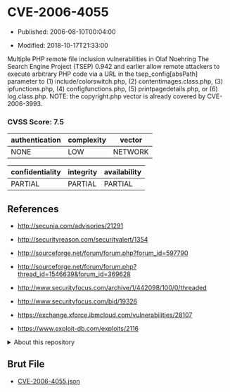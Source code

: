 # CVE-2006-4055

- Published: 2006-08-10T00:04:00

- Modified: 2018-10-17T21:33:00

Multiple PHP remote file inclusion vulnerabilities in Olaf Noehring The Search Engine Project (TSEP) 0.942 and earlier allow remote attackers to execute arbitrary PHP code via a URL in the tsep_config[absPath] parameter to (1) include/colorswitch.php, (2) contentimages.class.php, (3) ipfunctions.php, (4) configfunctions.php, (5) printpagedetails.php, or (6) log.class.php.  NOTE: the copyright.php vector is already covered by CVE-2006-3993.

### CVSS Score: **7.5**

| authentication | complexity | vector |
| --- | --- | --- |
| NONE | LOW | NETWORK |

| confidentiality | integrity | availability |
| --- | --- | --- |
| PARTIAL | PARTIAL | PARTIAL |

## References

* http://secunia.com/advisories/21291

* http://securityreason.com/securityalert/1354

* http://sourceforge.net/forum/forum.php?forum_id=597790

* http://sourceforge.net/forum/forum.php?thread_id=1546639&forum_id=369628

* http://www.securityfocus.com/archive/1/442098/100/0/threaded

* http://www.securityfocus.com/bid/19326

* https://exchange.xforce.ibmcloud.com/vulnerabilities/28107

* https://www.exploit-db.com/exploits/2116

<details>
<summary>About this repository</summary> 

  This repository is part of the project [Live Hack CVE](https://github.com/Live-Hack-CVE). Main website can be found [www.live-hack.org](https://www.live-hack.org) 
  
  Made by [Sn0wAlice](https://github.com/Sn0wAlice) for the people that care about security and need to have a feed of the latest CVEs. Hope you enjoy it, don't forget to star the repo and follow me on [Twitter](https://twitter.com/Sn0wAlice) and [Github](https://github.com/Sn0wAlice). And that is my [personnal website](https://www.alice-snow.me/)

  - [Home Page](https://github.com/Live-Hack-CVE)
  - [Framework](https://github.com/Live-Hack-CVE/cve-framework)
  - [CVE database](https://github.com/Live-Hack-CVE/full_database)
  - [Changelog](https://github.com/Live-Hack-CVE/Changelog)
</details>

## Brut File

* [CVE-2006-4055.json](https://raw.githubusercontent.com/Live-Hack-CVE/full_database/main/cves/2006/CVE-2006-4055.json)

